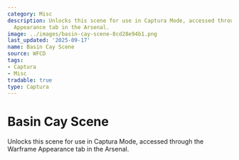 ```yaml
---
category: Misc
description: Unlocks this scene for use in Captura Mode, accessed through the Warframe
  Appearance tab in the Arsenal.
image: ../images/basin-cay-scene-8cd28e94b1.png
last_updated: '2025-09-17'
name: Basin Cay Scene
source: WFCD
tags:
- Captura
- Misc
tradable: true
type: Captura
---
```


# Basin Cay Scene

Unlocks this scene for use in Captura Mode, accessed through the Warframe Appearance tab in the Arsenal.

